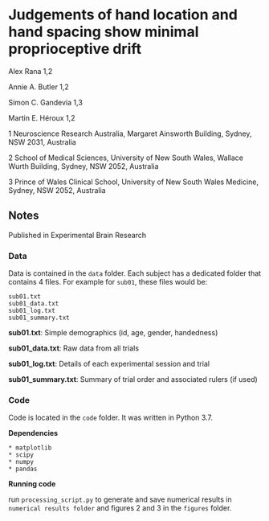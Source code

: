 # Judgements of hand location and hand spacing show minimal proprioceptive drift
Alex Rana 1,2
 
Annie A. Butler 1,2 

Simon C. Gandevia 1,3 

Martin E. Héroux 1,2

1 Neuroscience Research Australia, Margaret Ainsworth Building, Sydney, NSW 2031, Australia 

2 School of Medical Sciences, University of New South Wales, Wallace Wurth Building, Sydney, NSW 2052, Australia

3 Prince of Wales Clinical School, University of New South Wales Medicine, Sydney, NSW 2052, Australia

## Notes 

Published in Experimental Brain Research

### Data
Data is contained in the `data` folder. Each subject has a dedicated folder that contains 4 files. For example for `sub01`, these files would be:

    sub01.txt
    sub01_data.txt
    sub01_log.txt
    sub01_summary.txt

**sub01.txt**: Simple demographics (id, age, gender, handedness)

**sub01_data.txt**: Raw data from all trials

**sub01_log.txt**: Details of each experimental session and trial

**sub01_summary.txt**: Summary of trial order and associated rulers (if used)

### Code
Code is located in the `code` folder. It was written in Python 3.7.

**Dependencies**

    * matplotlib
    * scipy
    * numpy
    * pandas

**Running code**

run `processing_script.py` to generate and save numerical results in `numerical results folder` and figures 2 and 3 in the `figures` folder.





